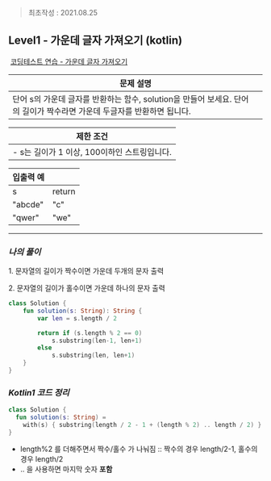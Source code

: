 > 최초작성 : 2021.08.25

## ******Level1 - 가운데 글자 가져오기**** (kotlin)**

 [코딩테스트 연습 - 가운데 글자 가져오기](https://programmers.co.kr/learn/courses/30/lessons/12903)

| **문제 설명** |
| --- |
| 단어 s의 가운데 글자를 반환하는 함수, solution을 만들어 보세요. 단어의 길이가 짝수라면 가운데 두글자를 반환하면 됩니다. |

| **제한 조건** |
| --- |
|   -   s는 길이가 1 이상, 100이하인 스트링입니다.   |

| **​입출력 예** |  |
| --- | --- |
| s | return |
| "abcde" | "c" |
| "qwer" | "we" |

---

### _**나의 풀이**_

1. 문자열의 길이가 짝수이면 가운데 두개의 문자 출력

2. 문자열의 길이가 홀수이면 가운데 하나의 문자 출력

```kt
class Solution {
    fun solution(s: String): String {
        var len = s.length / 2

        return if (s.length % 2 == 0)
            s.substring(len-1, len+1)
        else
            s.substring(len, len+1)
    }
}
```

### _**Kotlin1 코드 정리**_

```kt
class Solution {
  fun solution(s: String) =
    with(s) { substring(length / 2 - 1 + (length % 2) .. length / 2) }
}
```

* length%2 를 더해주면서 짝수/홀수 가 나눠짐 :: 짝수의 경우 length/2-1, 홀수의 경우 length/2
* .. 을 사용하면 마지막 숫자 **포함**